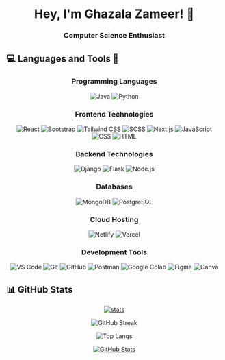 <h1 align="center">Hey, I'm Ghazala Zameer! 👋</h1>
<h3 align="center">Computer Science Enthusiast</h3>

## 💻 Languages and Tools 🔧
<h3 align="center">Programming Languages</h3>

<div align="center">
<!--     <img src="https://img.shields.io/badge/Java-%23ED8B00.svg?style=for-the-badge&logo=java&logoColor=white" alt="Java"> -->
  <img src="https://img.shields.io/badge/Java-%23ED8B00.svg?style=for-the-badge&logo=java&logoColor=white" alt="Java">
    <img src="https://img.shields.io/badge/Python%20-%2314354C.svg?style=for-the-badge&logo=python&logoColor=white" alt="Python">

</div>


<h3 align="center">Frontend Technologies</h3>

<div align="center">
 <img src="https://img.shields.io/badge/React%20-%2320232a.svg?style=for-the-badge&logo=react&logoColor=%2361DAFB" alt="React">
<img src="https://img.shields.io/badge/Bootstrap%20-%23563D7C.svg?style=for-the-badge&logo=bootstrap&logoColor=white" alt="Bootstrap">
<img src="https://img.shields.io/badge/Tailwind_CSS%20-%231a202c.svg?style=for-the-badge&logo=tailwind-css&logoColor=38B2AC" alt="Tailwind CSS">
<img src="https://img.shields.io/badge/SCSS%20-%23CC6699.svg?style=for-the-badge&logo=sass&logoColor=white" alt="SCSS">
<img src="https://img.shields.io/badge/Next.js%20-%23000000.svg?style=for-the-badge&logo=next.js&logoColor=white" alt="Next.js">
<img src="https://img.shields.io/badge/JavaScript%20-%23323330.svg?style=for-the-badge&logo=javascript&logoColor=%23F7DF1E" alt="JavaScript">
<img src="https://img.shields.io/badge/CSS3%20-%231572B6.svg?style=for-the-badge&logo=css3&logoColor=white" alt="CSS">
<img src="https://img.shields.io/badge/HTML5%20-%23E34F26.svg?style=for-the-badge&logo=html5&logoColor=white" alt="HTML">
</div>

<h3 align="center">Backend Technologies</h3>

<div align="center">
 <img src="https://img.shields.io/badge/Django%20-%23092E20.svg?style=for-the-badge&logo=django&logoColor=white" alt="Django">
<img src="https://img.shields.io/badge/Flask%20-%23000.svg?style=for-the-badge&logo=flask&logoColor=white" alt="Flask">
<img src="https://img.shields.io/badge/Node.js%20-%2343853D.svg?style=for-the-badge&logo=node.js&logoColor=white" alt="Node.js">
</div>

<h3 align="center">Databases</h3>

<div align="center">
<img src="https://img.shields.io/badge/MongoDB-%234ea94b.svg?style=for-the-badge&logo=mongodb&logoColor=white" alt="MongoDB">
<img src="https://img.shields.io/badge/PostgreSQL-336791?style=for-the-badge&logo=postgresql&logoColor=white" alt="PostgreSQL">

</div>

<h3 align="center">Cloud Hosting</h3>

<div align="center">
 <img src="https://img.shields.io/badge/Netlify-00C7B7?style=for-the-badge&logo=netlify&logoColor=white" alt="Netlify">
 <img src="https://img.shields.io/badge/Vercel-000000?style=for-the-badge&logo=vercel&logoColor=white" alt="Vercel">
</div>


<h3 align="center">Development Tools</h3>

<div align="center">
  <img src="https://img.shields.io/badge/VS_Code-007ACC?style=for-the-badge&logo=visual-studio-code&logoColor=white" alt="VS Code">
  <img src="https://img.shields.io/badge/Git-F05032?style=for-the-badge&logo=git&logoColor=white" alt="Git">
<img src="https://img.shields.io/badge/GitHub-181717?style=for-the-badge&logo=github&logoColor=white" alt="GitHub">
<img src="https://img.shields.io/badge/Postman-FF6C37?style=for-the-badge&logo=postman&logoColor=white" alt="Postman">
<img src="https://img.shields.io/badge/Google_Colab-F9AB00?style=for-the-badge&logo=google-colab&logoColor=white" alt="Google Colab">
<img src="https://img.shields.io/badge/Figma-F24E1E?style=for-the-badge&logo=figma&logoColor=white" alt="Figma">
<img src="https://img.shields.io/badge/Canva-00C4CC?style=for-the-badge&logo=canva&logoColor=white" alt="Canva">

</div>

## 📊 GitHub Stats

<div align="center">
 <p>
  <a href="#"><img alt="stats" src="https://github-profile-summary-cards.vercel.app/api/cards/profile-details?username=ghazalazameer&theme=radical&include_all_commits=true&count_private=true&include_pulls=true"></a>
</p>

![GitHub Streak](https://github-readme-streak-stats.herokuapp.com/?user=ghazalazameer&theme=radical&hide_border=false)

![Top Langs](https://github-readme-stats.vercel.app/api/top-langs/?username=ghazalazameer&theme=radical&layout=compact)

<a href="https://github-readme-stats.vercel.app/api?username=ghazalazameer&show_icons=true&theme=radical">
  <img alt="GitHub Stats" src="https://github-readme-stats.vercel.app/api?username=ghazalazameer&show_icons=true&theme=radical">
</a>

</div>


